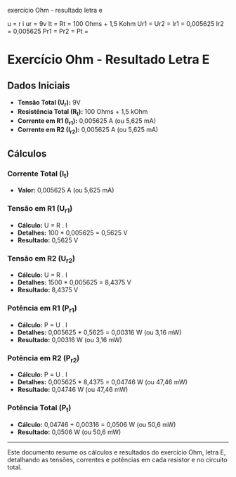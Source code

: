 exercício Ohm - resultado letra e

u = r i 
ur = 9v
It = 
Rt = 100 Ohms + 1,5 Kohm
Ur1 = 
Ur2 =
Ir1 = 0,005625
Ir2 = 0,005625
Pr1 = 
Pr2 =
Pt = 

# Exercício Ohm - Resultado Letra E

## Dados Iniciais

- **Tensão Total (U<sub>r</sub>):** 9V
- **Resistência Total (R<sub>t</sub>):** 100 Ohms + 1,5 kOhm
- **Corrente em R1 (I<sub>r1</sub>):** 0,005625 A (ou 5,625 mA)
- **Corrente em R2 (I<sub>r2</sub>):** 0,005625 A (ou 5,625 mA)

## Cálculos

### Corrente Total (I<sub>t</sub>)

- **Valor:** 0,005625 A (ou 5,625 mA)

### Tensão em R1 (U<sub>r1</sub>)

- **Cálculo:** U = R . I
- **Detalhes:** 100 * 0,005625 = 0,5625 V
- **Resultado:** 0,5625 V

### Tensão em R2 (U<sub>r2</sub>)

- **Cálculo:** U = R . I
- **Detalhes:** 1500 * 0,005625 = 8,4375 V
- **Resultado:** 8,4375 V

### Potência em R1 (P<sub>r1</sub>)

- **Cálculo:** P = U . I
- **Detalhes:** 0,005625 * 0,5625 = 0,00316 W (ou 3,16 mW)
- **Resultado:** 0,00316 W (ou 3,16 mW)

### Potência em R2 (P<sub>r2</sub>)

- **Cálculo:** P = U . I
- **Detalhes:** 0,005625 * 8,4375 = 0,04746 W (ou 47,46 mW)
- **Resultado:** 0,04746 W (ou 47,46 mW)

### Potência Total (P<sub>t</sub>)

- **Cálculo:** 0,04746 + 0,00316 = 0,0506 W (ou 50,6 mW)
- **Resultado:** 0,0506 W (ou 50,6 mW)

---

Este documento resume os cálculos e resultados do exercício Ohm, letra E, detalhando as tensões, correntes e potências em cada resistor e no circuito total.
